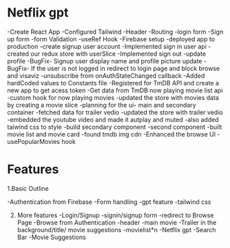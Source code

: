 # Netflix gpt

-Create React App
-Configured Tailwind
-Header
-Routing
-login form
-Sign up form
-form Validation
-useRef Hook
-Firebase setup
-deployed app to production
-create signup user account
-Implemented sign in user api
-created our redux store with userSlice
-Implemented sign out
-update profile
-BugFix- Signup user display name and profile picture update
-BugFix- If the user is not logged in redirect to login page and block browse and visaviz
-unsubscribe from onAuthStateChanged callback
-Added hardCoded values to Constants file
-Registered for TmDB API and create a new app to get acess token
-Get data from TmDB now playing movie list api
-custom hook for now playing movies
-updated the store with movies data by creating a movie slice
-planning for the ui- main and secondary container
-fetched data for trailer vedio
-updated the store with trailer vedio
-embedded the youtube video and made it autplay and muted
-also added taiwind css to style
-build secondary component
-second component
-built movie list and movie card
-found tmdb img cdn
-Enhanced the browse UI
-usePopularMovies hook

# Features

1.Basic Outline

-Authentication from Firebase
-Form handling
-gpt feature
-tailwind css

2. More features
   -Login/Signup -signin/signup form
   -redirect to Browse Page
   -Browse from Authentication
   -header
   -main movie
   -Trailer in the background/title/ movie suggestions
   -movielist\*n
   -Netflix gpt
   -Search Bar
   -Movie Suggestions

